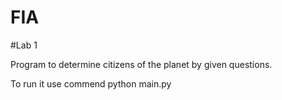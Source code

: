 # FIA
#Lab 1

Program to determine citizens of the planet by given questions.

To run it use commend python main.py
